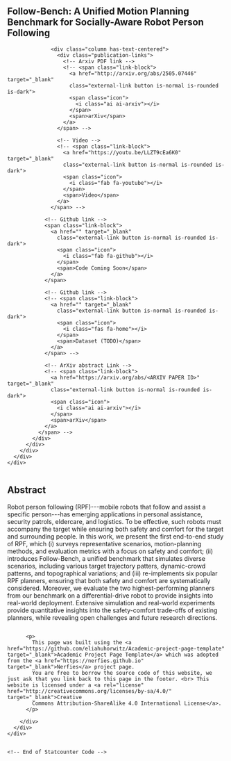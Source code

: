 <!DOCTYPE html>
<html>
<head>
  <meta charset="utf-8">
  <!-- Meta tags for social media banners, these should be filled in appropriatly as they are your "business card" -->
  <!-- Replace the content tag with appropriate information -->
  <meta name="description" content="DESCRIPTION META TAG">
  <meta property="og:title" content="SOCIAL MEDIA TITLE TAG"/>
  <meta property="og:description" content="SOCIAL MEDIA DESCRIPTION TAG TAG"/>
  <meta property="og:url" content="URL OF THE WEBSITE"/>
  <!-- Path to banner image, should be in the path listed below. Optimal dimenssions are 1200X630-->
  <meta property="og:image" content="static/image/your_banner_image.png" />
  <meta property="og:image:width" content="1200"/>
  <meta property="og:image:height" content="630"/>


  <meta name="twitter:title" content="TWITTER BANNER TITLE META TAG">
  <meta name="twitter:description" content="TWITTER BANNER DESCRIPTION META TAG">
  <!-- Path to banner image, should be in the path listed below. Optimal dimenssions are 1200X600-->
  <meta name="twitter:image" content="static/images/your_twitter_banner_image.png">
  <meta name="twitter:card" content="summary_large_image">
  <!-- Keywords for your paper to be indexed by-->
  <meta name="keywords" content="KEYWORDS SHOULD BE PLACED HERE">
  <meta name="viewport" content="width=device-width, initial-scale=1">


  <title>Follow-Bench: A Unified Motion Planning Benchmark for Socially-Aware Robot Person Following</title>
  <link rel="icon" type="image/x-icon" href="static/images/favicon.ico">
  <link href="https://fonts.googleapis.com/css?family=Google+Sans|Noto+Sans|Castoro"
  rel="stylesheet">

  <link rel="stylesheet" href="static/css/bulma.min.css">
  <link rel="stylesheet" href="static/css/bulma-carousel.min.css">
  <link rel="stylesheet" href="static/css/bulma-slider.min.css">
  <link rel="stylesheet" href="static/css/fontawesome.all.min.css">
  <link rel="stylesheet"
  href="https://cdn.jsdelivr.net/gh/jpswalsh/academicons@1/css/academicons.min.css">
  <link rel="stylesheet" href="static/css/index.css">

  <script src="https://ajax.googleapis.com/ajax/libs/jquery/3.5.1/jquery.min.js"></script>
  <script src="https://documentcloud.adobe.com/view-sdk/main.js"></script>
  <script defer src="static/js/fontawesome.all.min.js"></script>
  <script src="static/js/bulma-carousel.min.js"></script>
  <script src="static/js/bulma-slider.min.js"></script>
  <script src="static/js/index.js"></script>
</head>
<body>


  <section class="hero">
    <div class="hero-body">
      <div class="container is-max-desktop">
        <div class="columns is-centered">
          <div class="column has-text-centered" style="max-width: 150%; width: 100%; padding-left: 0; padding-right: 0;">
            <h1 class="title is-1 publication-title" style="width: 100%; word-wrap: break-word;">Follow-Bench: A Unified Motion Planning Benchmark for Socially-Aware Robot Person Following
            </h1>
            <!-- <div class="is-size-5 publication-authors">
              <span class="author-block">
                <a href="https://medlartea.github.io/" target="_blank">Hanjing Ye</a><sup>1</sup>,</span>
              <span class="author-block">
                <a href="https://scholar.google.com/citations?user=O0M3wWQAAAAJ&hl=en" target="_blank">Yu Zhan</a><sup>1</sup>,</span>
              <span class="author-block">
                <a href="https://github.com/Situ-Weixi" target="_blank">Weixi Situ</a><sup>1</sup>,</span>
              <span class="author-block">
                <a href="https://scholar.google.com/citations?user=xffeKl8AAAAJ&hl=en" target="_blank">Guangcheng Chen</a><sup>1</sup>,</span>
              <span class="author-block">
                <a href="https://jingwenyust.github.io/" target="_blank">Jingwen Yu</a><sup>1,4</sup>,</span>
              <span class="author-block">
                <a href="https://scholar.google.com/citations?user=eEt3G0oAAAAJ&hl=zh-CN" target="_blank">Ziqi Zhao</a><sup>3</sup>,</span>
              <span class="author-block">
                <a href="https://scholar.google.com/citations?user=3Y9wVfMOtP4C&hl=en" target="_blank">Kuanqi Cai</a><sup>2</sup>,</span>
              <span class="author-block">
                  <a href="https://scholar.google.com/citations?user=1hKOgRoAAAAJ&hl=en" target="_blank">Arash Ajoudani</a><sup>2</sup>,</span>
              <span class="author-block">
                <a href="https://scholar.google.com/citations?user=J7UkpAIAAAAJ&hl=en" target="_blank">Hong Zhang</a><sup>1</sup></span>
            </div>
                  <div class="is-size-5 publication-authors">
                    <span class="author-block"><sup>1</sup>RCV Lab, Southern University of Science and Technology<br></span>
                  </div>
                  <div class="is-size-5 publication-authors">
                    <span class="author-block"><sup>2</sup>HRI<sup><i>2</i></sup> Lab, Italian Institute of Technology<br></span>
                  </div>
                  <div class="is-size-5 publication-authors">
                    <span class="author-block"><sup>3</sup>RPAI Lab, Southern University of Science and Technology<br></span>
                  </div>
                  <div class="is-size-5 publication-authors">
                    <span class="author-block"><sup>4</sup>Chen Kar-Shun RI, Hong Kong University of Science and Technology<br></span>
                  </div> -->
                  

                  <div class="column has-text-centered">
                    <div class="publication-links">
                      <!-- Arxiv PDF link -->
                      <!-- <span class="link-block">
                        <a href="http://arxiv.org/abs/2505.07446" target="_blank"
                        class="external-link button is-normal is-rounded is-dark">
                        <span class="icon">
                          <i class="ai ai-arxiv"></i>
                        </span>
                        <span>arXiv</span>
                      </a>
                    </span> -->

                    <!-- Video -->
                    <!-- <span class="link-block">
                      <a href="https://youtu.be/LLZT9cEa6K0" target="_blank"
                      class="external-link button is-normal is-rounded is-dark">
                      <span class="icon">
                        <i class="fab fa-youtube"></i>
                      </span>
                      <span>Video</span>
                    </a>
                  </span> -->

                <!-- Github link -->
                <span class="link-block">
                  <a href="" target="_blank"
                    class="external-link button is-normal is-rounded is-dark">
                    <span class="icon">
                      <i class="fab fa-github"></i>
                    </span>
                    <span>Code Coming Soon</span>
                  </a>
                </span>

                <!-- Github link -->
                <!-- <span class="link-block">
                  <a href="" target="_blank"
                    class="external-link button is-normal is-rounded is-dark">
                    <span class="icon">
                      <i class="fas fa-home"></i>
                    </span>
                    <span>Dataset (TODO)</span>
                  </a>
                </span> -->

                <!-- ArXiv abstract Link -->
                <!-- <span class="link-block">
                  <a href="https://arxiv.org/abs/<ARXIV PAPER ID>" target="_blank"
                  class="external-link button is-normal is-rounded is-dark">
                  <span class="icon">
                    <i class="ai ai-arxiv"></i>
                  </span>
                  <span>arXiv</span>
                </a>
              </span> -->
            </div>
          </div>
        </div>
      </div>
    </div>
  </div>
</section>


<!-- Teaser image -->
<!-- <section class="hero teaser">
  <div class="hero-body">
    <div class="container">
      <img src="static/images/cover.png" alt="MY ALT TEXT" style="width: 100%; max-width: 1600px; height: auto;"/>
      <h2 class="subtitle has-text-centered">
        xxx
      </h2>
    </div>
  </div>
</section> -->
<!-- End teaser image -->

<!-- Teaser video-->
<!-- <section class="hero teaser">
  <div class="container is-max-desktop">
    <div class="hero-body">
      <video poster="" id="tree" autoplay controls muted loop height="100%">
        <source src="static/videos/teaser_video.mp4"
        type="video/mp4">
      </video>
    </div>
  </div>
</section> -->
<!-- End teaser video -->

<!-- Paper abstract -->
<section class="section hero is-light">
  <div class="container is-max-desktop">
    <div class="columns is-centered has-text-centered">
      <div class="column is-four-fifths">
        <h2 class="title is-3">Abstract</h2>        <div class="content has-text-justified">
          <p>
            Robot person following (RPF)---mobile robots that follow and assist a specific person---has emerging applications in personal assistance, security patrols, eldercare, and logistics. To be effective, such robots must accompany the target while ensuring both safety and comfort for the target and surrounding people. In this work, we present the first end-to-end study of RPF, which (i) surveys representative scenarios, motion-planning methods, and evaluation metrics with a focus on safety and comfort; (ii) introduces Follow-Bench, a unified benchmark that simulates diverse scenarios, including various target trajectory patters, dynamic-crowd patterns, and topographical variations; and (iii) re-implements six popular RPF planners, ensuring that both safety and comfort are systematically considered. Moreover, we evaluate the two highest-performing planners from our benchmark on a differential-drive robot to provide insights into real-world deployment. Extensive simulation and real-world experiments provide quantitative insights into the safety-comfort trade-offs of existing planners, while revealing open challenges and future research directions.
          </p>
        </div>
      </div>
    </div>
  </div>
</section>
<!-- End paper abstract -->

<!-- Video carousel -->

<!-- End video carousel -->

  <footer class="footer">
  <div class="container">
    <div class="columns is-centered">
      <div class="column is-8">
        <div class="content">

          <p>
            This page was built using the <a href="https://github.com/eliahuhorwitz/Academic-project-page-template" target="_blank">Academic Project Page Template</a> which was adopted from the <a href="https://nerfies.github.io" target="_blank">Nerfies</a> project page.
            You are free to borrow the source code of this website, we just ask that you link back to this page in the footer. <br> This website is licensed under a <a rel="license"  href="http://creativecommons.org/licenses/by-sa/4.0/" target="_blank">Creative
            Commons Attribution-ShareAlike 4.0 International License</a>.
          </p>

        </div>
      </div>
    </div>
  </div>
</footer>

<!-- Statcounter tracking code -->
  
<!-- You can add a tracker to track page visits by creating an account at statcounter.com -->

    <!-- End of Statcounter Code -->

  </body>
  </html>
